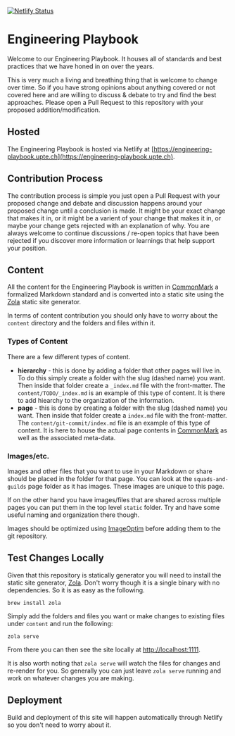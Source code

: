 [![Netlify Status](https://api.netlify.com/api/v1/badges/0a744af4-6dd8-4fc2-b83f-95909a44bca4/deploy-status)](https://app.netlify.com/sites/uptechstudio-engineering/deploys)

# Engineering Playbook

Welcome to our Engineering Playbook. It houses all of standards and best practices that we have honed in on over the years.

This is very much a living and breathing thing that is welcome to change over time. So if you have strong opinions about anything covered or not covered here and are willing to discuss & debate to try and find the best approaches. Please open a Pull Request to this repository with your proposed addition/modification.

## Hosted

The Engineering Playbook is hosted via Netlify at [https://engineering-playbook.upte.ch](https://engineering-playbook.upte.ch).

## Contribution Process

The contribution process is simple you just open a Pull Request with your proposed change and debate and discussion happens around your proposed change until a conclusion is made. It might be your exact change that makes it in, or it might be a varient of your change that makes it in, or maybe your change gets rejected with an explanation of why. You are always welcome to continue discussions / re-open topics that have been rejected if you discover more information or learnings that help support your position.

## Content

All the content for the Engineering Playbook is written in [CommonMark][] a formalized Markdown standard and is converted into a static site using the [Zola][] static site generator.

In terms of content contribution you should only have to worry about the `content` directory and the folders and files within it.

### Types of Content

There are a few different types of content.

- **hierarchy** - this is done by adding a folder that other pages will live in. To do this simply create a folder with the slug (dashed name) you want. Then inside that folder create a `_index.md` file with the front-matter. The `content/TODO/_index.md` is an example of this type of content. It is there to add hiearchy to the organization of the information.
- **page** - this is done by creating a folder with the slug (dashed name) you want. Then inside that folder create a `index.md` file with the front-matter. The `content/git-commit/index.md` file is an example of this type of content. It is here to house the actual page contents in [CommonMark][] as well as the associated meta-data.

### Images/etc.

Images and other files that you want to use in your Markdown or share should be placed in the folder for that page. You can look at the `squads-and-guilds` page folder as it has images. These images are unique to this page.

If on the other hand you have images/files that are shared across multiple pages you can put them in the top level `static` folder. Try and have some useful naming and organization there though.

Images should be optimized using [ImageOptim](https://imageoptim.com/howto.html) before adding them to the git repository.

## Test Changes Locally

Given that this repository is statically generator you will need to install the static site generator, [Zola][]. Don't worry though it is a single binary with no dependencies. So it is as easy as the following.

	brew install zola

Simply add the folders and files you want or make changes to existing files under `content` and run the following:

	zola serve

From there you can then see the site locally at [http://localhost:1111](http://localhost:1111).

It is also worth noting that `zola serve` will watch the files for changes and re-render for you. So generally you can just leave `zola serve` running and work on whatever changes you are making.

## Deployment

Build and deployment of this site will happen automatically through Netlify so you don't need to worry about it.

[CommonMark]: https://commonmark.org
[Zola]: https://www.getzola.org
